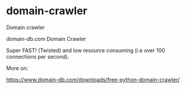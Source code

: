 # domain-crawler
Domain crawler

domain-db.com Domain Crawler

Super FAST! (Twisted) and low resource consuming (i.e over 100 connections per second).

More on:

https://www.domain-db.com/downloads/free-python-domain-crawler/

